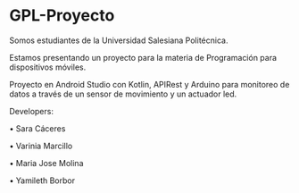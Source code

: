 # GPL-Proyecto

Somos estudiantes de la Universidad Salesiana Politécnica.

Estamos presentando un proyecto para la materia de Programación para dispositivos móviles.

Proyecto en Android Studio con Kotlin, APIRest y Arduino para monitoreo de datos a través de un sensor de movimiento y un actuador led.

Developers:

•	Sara Cáceres

•	Varinia Marcillo

•	Maria Jose Molina

•	Yamileth Borbor
